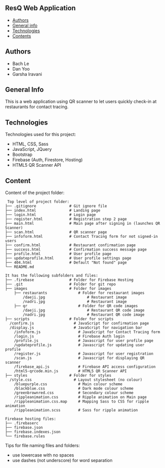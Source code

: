 ## ResQ Web Application

* [Authors](#authors)
* [General info](#general-info)
* [Technologies](#technologies)
* [Contents](#content)

## Authors
* Bach Le
* Dan Yoo
* Garsha Iravani

## General Info
This is a web application using QR scanner to let users quickly check-in at restaurants for contact tracing.

## Technologies
Technologies used for this project:
* HTML, CSS, Sass
* JavaScript, JQuery
* Bootstrap
* Firebase (Auth, Firestore, Hosting)
* HTML5 QR Scanner API

## Content
Content of the project folder:

```
 Top level of project folder: 
├── .gitignore               # Git ignore file
├── index.html               # Landing page
├── login.html               # Login page
├── register.html            # Registration step 2 page
├── main.html                # Main page after signing in (launches QR Scanner)
├── scan.html                # QR scanner page
├── infoform.html            # Contact Tracing form for not signed-in users
├── confirm.html             # Restaurant confirmation page
├── success.html             # Confirmation success message page
├── profile.html             # User profile page
├── updateprofile.html       # User profile settings page
├── 404.html                 # Default "Not found" page
└── README.md

It has the following subfolders and files:
├── .firebase                # Folder for Firebase Hosting
├── .git                     # Folder for git repo
├── images                   # Folder for images
	├── restaurants              # Folder for restaurant images
		/daeji.jpg                   # Restaurant image
		/nadri.jpg                   # Restaurant image
	├── qr                       # Folder for QR code images
		/daeji.jpg                   # Restaurant QR code image
		/nadri.jpg                   # Restaurant QR code image	
├── scripts                  # Folder for scripts
  /confirm.js                  # JavaScript for confirmation page
  /display.js                  # JavaScript for navigation bar
	/infoform.js                 # JavaScript for Contact Tracing form
	/login.js                    # Firebase Auth login
	/profile.js                  # Javascript for user profile page
	/updateprofile.js            # Javascript for updating user profile
	/register.js                 # Javascript for user registration
	/scan.js                     # Javascript for displaying QR scanner
	/firebase_api.js             # Firebase API access configuration
	/html5-qrcode.min.js         # HTML5 QR Scanner API
├── styles                   # Folder for styles
  /style.css                   # Layout stylesheet (no colour)
	/bluepurple.css              # Main colour scheme
	/blackblue.css               # Dark mode colour scheme
	/greenbrownred.css           # Secondary colour scheme
	/rippleanimation.css         # Ripple animation on Main page
	/rippleanimation.css.map     # Mapping Sass to CSS for ripple animation
	/rippleanimation.scss        # Sass for ripple animation

Firebase hosting files: 
├── .firebaserc
├── firebase.json
├── firebase.indexes.json
└── firebase.rules

```

Tips for file naming files and folders:
* use lowercase with no spaces
* use dashes (not underscore) for word separation

